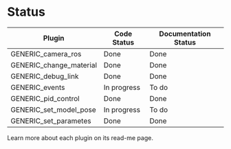 # Status

Plugin | Code Status | Documentation Status
--- |--- | ---
GENERIC_camera_ros | Done | Done
GENERIC_change_material | Done| Done
GENERIC_debug_link | Done | Done
GENERIC_events | In progress | To do
GENERIC_pid_control | Done | Done
GENERIC_set_model_pose | In progress | To do
GENERIC_set_parametes | Done | Done

Learn more about each plugin on its read-me page.
